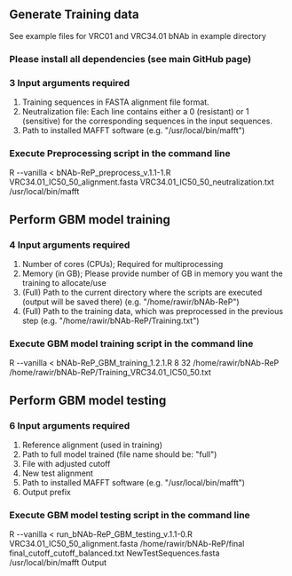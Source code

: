 ## Generate Training data
See example files for VRC01 and VRC34.01 bNAb in example directory

### Please install all dependencies (see main GitHub page)

### 3 Input arguments required
1. Training sequences in FASTA alignment file format.
2. Neutralization file: Each line contains either a 0 (resistant) or 1 (sensitive) for the corresponding sequences in the input sequences. 
3. Path to installed MAFFT software (e.g. "/usr/local/bin/mafft")

### Execute Preprocessing script in the command line
R --vanilla < bNAb-ReP_preprocess_v.1.1-1.R VRC34.01_IC50_50_alignment.fasta VRC34.01_IC50_50_neutralization.txt /usr/local/bin/mafft


## Perform GBM model training

### 4 Input arguments required
1. Number of cores (CPUs); Required for multiprocessing
2. Memory (in GB); Please provide number of GB in memory you want the training to allocate/use
3. (Full) Path to the current directory where the scripts are executed (output will be saved there) (e.g. "/home/rawir/bNAb-ReP")
4. (Full) Path to the training data, which was preprocessed in the previous step (e.g. "/home/rawir/bNAb-ReP/Training.txt")

### Execute GBM model training script in the command line
R --vanilla < bNAb-ReP_GBM_training_1.2.1.R 8 32 /home/rawir/bNAb-ReP /home/rawir/bNAb-ReP/Training_VRC34.01_IC50_50.txt


## Perform GBM model testing

### 6 Input arguments required
1. Reference alignment (used in training)
2. Path to full model trained (file name should be: "full")
3. File with adjusted cutoff
4. New test alignment
5. Path to installed MAFFT software (e.g. "/usr/local/bin/mafft")
6. Output prefix

### Execute GBM model testing script in the command line
R --vanilla < run_bNAb-ReP_GBM_testing_v.1.1-0.R VRC34.01_IC50_50_alignment.fasta /home/rawir/bNAb-ReP/final final_cutoff_cutoff_balanced.txt NewTestSequences.fasta /usr/local/bin/mafft Output
